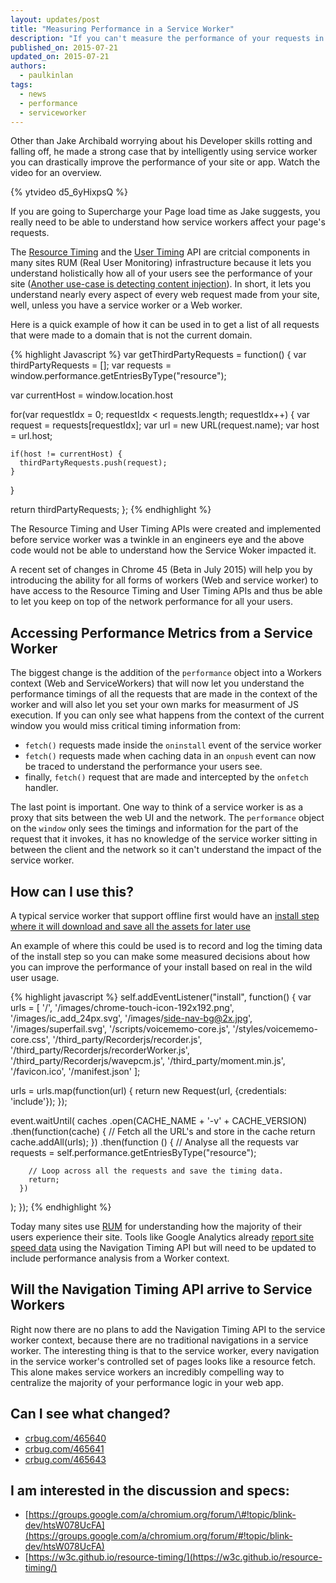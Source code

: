 ```yaml
---
layout: updates/post
title: "Measuring Performance in a Service Worker"
description: "If you can't measure the performance of your requests in a service worker, how can you say it improves performance? Now you can answer that question with recent changes in Chrome."
published_on: 2015-07-21
updated_on: 2015-07-21
authors:
  - paulkinlan
tags:
  - news
  - performance
  - serviceworker
---
```


Other than Jake Archibald worrying about his Developer skills rotting and 
falling off, he made a strong case that by intelligently using service worker you 
can drastically improve the performance of your site or app. Watch the video for 
an overview.

{% ytvideo d5_6yHixpsQ %}

If you are going to Supercharge your Page load time as Jake suggests, you really 
need to be able to understand how service workers affect your page's requests.

The [Resource Timing](https://w3c.github.io/resource-timing/) and the [User Timing](https://w3c.github.io/user-timing/) API
are critcial components in many sites RUM (Real User Monitoring)
infrastructure because it lets you understand holistically how all of your users see
the performance of your site ([Another use-case is detecting content injection](https://paul.kinlan.me/detecting-injected-content/)).  In short, it lets you 
understand nearly every aspect of every web request made from your site, well, unless you have a service worker or a Web worker.

Here is a quick example of how it can be used in to get a list of all requests that were made
to a domain that is not the current domain.

{% highlight Javascript %}
var getThirdPartyRequests = function() {
  var thirdPartyRequests = [];
  var requests = window.performance.getEntriesByType("resource");
  
  var currentHost = window.location.host

  for(var requestIdx = 0; requestIdx < requests.length; requestIdx++) {
    var request = requests[requestIdx];
    var url = new URL(request.name);
    var host = url.host;

    if(host != currentHost) {
      thirdPartyRequests.push(request);
    }
  }
  
  return thirdPartyRequests;
};
{% endhighlight %}
 
The Resource Timing and User Timing APIs were created and implemented before service worker was a twinkle in
an engineers eye and the above code would not be able to understand how the Service Woker
impacted it.  

A recent set of changes in Chrome 45 (Beta in July 2015) will help 
you by introducing the ability for all forms of workers (Web and service worker) 
to have access to the Resource Timing and User Timing APIs and thus be able to let you keep on top of 
the network performance for all your users.

## Accessing Performance Metrics from a Service Worker

The biggest change is the addition of the `performance` object into a Workers context (Web 
and ServiceWorkers) that will now let you understand the performance timings of all 
the requests that are made in the context of the worker and will also let you set your
own marks for measurment of JS execution. If you can only see 
what happens from the context of the current window you would miss critical 
timing information from:

* `fetch()` requests made inside the `oninstall` event of the service worker
* `fetch()` requests made when caching data in an `onpush` event can now be 
  traced to understand the performance your users see.
* finally, `fetch()` request that are made and intercepted by the `onfetch` 
  handler.

The last point is important. One way to think of a service worker is as a proxy 
that sits between the web UI and the network.  The `performance` object on the 
`window` only sees the timings and information for the part of the request that it 
invokes, it has no knowledge of the service worker sitting in between the client 
and the network so it can't understand the impact of the service worker.

## How can I use this?

A typical service worker that support offline first would have an 
[install step where it will download and save all the assets for later use](https://github.com/GoogleChrome/voice-memos/blob/27f2ceac81aa2ee1a02fbce05bedce571709b29e/src/scripts/sw.js)

An example of where this could be used is to record and log the timing data of 
the install step so you can make some measured decisions about how you can improve
the performance of your install based on real in the wild user usage.

{% highlight javascript %}
self.addEventListener("install", function() {
  var urls = [
    '/',
    '/images/chrome-touch-icon-192x192.png',
    '/images/ic_add_24px.svg',
    '/images/side-nav-bg@2x.jpg',
    '/images/superfail.svg',
    '/scripts/voicememo-core.js',
    '/styles/voicememo-core.css',
    '/third_party/Recorderjs/recorder.js',
    '/third_party/Recorderjs/recorderWorker.js',
    '/third_party/Recorderjs/wavepcm.js',
    '/third_party/moment.min.js',
    '/favicon.ico',
    '/manifest.json'
  ];

  urls = urls.map(function(url) {
    return new Request(url, {credentials: 'include'});
  });

  event.waitUntil(
    caches
      .open(CACHE_NAME + '-v' + CACHE_VERSION)
      .then(function(cache) {
        // Fetch all the URL's and store in the cache
        return cache.addAll(urls);
      })
      .then(function () {
        // Analyse all the requests
        var requests = self.performance.getEntriesByType("resource");
        
        // Loop across all the requests and save the timing data.
        return;
      })
  );
});
{% endhighlight %}

Today many sites use [RUM](https://en.wikipedia.org/wiki/Real_user_monitoring) for understanding
how the majority of their users experience their site.  Tools like Google Analytics
already [report site speed data](https://support.google.com/analytics/answer/1205784?hl=en) using the Navigation
Timing API but will need to be updated to include performance analysis from a Worker context.

## Will the Navigation Timing API arrive to Service Workers

Right now there are no plans to add the Navigation Timing API to the service worker context, 
because there are no traditional navigations in a service worker.  The interesting thing is that to 
the service worker, every navigation in the service worker's controlled set of pages looks like a 
resource fetch.  This alone makes service workers an incredibly compelling way to centralize the
majority of your performance logic in your web app.

## Can I see what changed?

* [crbug.com/465640](https://crbug.com/465640)  
* [crbug.com/465641](https://crbug.com/465641)  
* [crbug.com/465643](https://crbug.com/465643)

## I am interested in the discussion and specs:

* [https://groups.google.com/a/chromium.org/forum/\#!topic/blink-dev/htsW078UcFA](https://groups.google.com/a/chromium.org/forum/#!topic/blink-dev/htsW078UcFA)   
* [https://w3c.github.io/resource-timing/](https://w3c.github.io/resource-timing/) 
